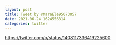 ```yaml
--- 
layout: post 
title: Tweet by @MaraEle95073057 
date: 2021-06-24 1624556314 
categories: twitter 
--- 
```

https://twitter.com/o/status/1408117336419225600
